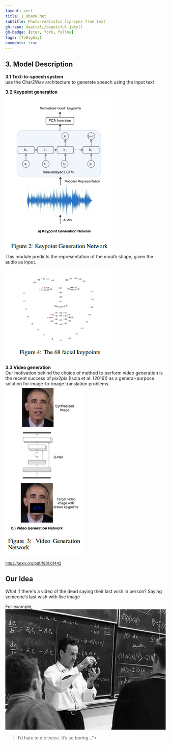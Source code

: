 ```yaml
---
layout: post
title: 1_Obama Net
subtitle: Photo-realistic lip-sync from text
gh-repo: daattali/beautiful-jekyll
gh-badge: [star, fork, follow]
tags: [ToBigSay]
comments: true
---
```


## 3. Model Description

**3.1 Text-to-speech system**    
use the Char2Wav architecture to generate speech using the input text


**3.2 Keypoint generation**    
![obamanet_1](/img/obamanet_1.png)    
This module predicts the representation of the mouth shape, given the audio as input.    

![obamanet_3](/img/obamanet_3.png)


**3.3 Video generation**    
Our motivation behind the choice of method to perform video generation is the recent success of pix2pix (Isola et al. (2016)) as a general-purpose solution for image-to-image translation problems.    
![obamanet_2](/img/obamanet_2.png)



<small> https://arxiv.org/pdf/1801.01442 </small>


## Our Idea
What if there's a video of the dead saying their last wish in person?
Saying someone’s last wish with live image

For example,      
![Richard](/img/feynman.png)

>I’d hate to die twice. It’s so boring…">


